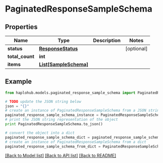 # PaginatedResponseSampleSchema


## Properties
Name | Type | Description | Notes
------------ | ------------- | ------------- | -------------
**status** | [**ResponseStatus**](ResponseStatus.md) |  | [optional] 
**total_count** | **int** |  | 
**items** | [**List[SampleSchema]**](SampleSchema.md) |  | 

## Example

```python
from haplohub.models.paginated_response_sample_schema import PaginatedResponseSampleSchema

# TODO update the JSON string below
json = "{}"
# create an instance of PaginatedResponseSampleSchema from a JSON string
paginated_response_sample_schema_instance = PaginatedResponseSampleSchema.from_json(json)
# print the JSON string representation of the object
print PaginatedResponseSampleSchema.to_json()

# convert the object into a dict
paginated_response_sample_schema_dict = paginated_response_sample_schema_instance.to_dict()
# create an instance of PaginatedResponseSampleSchema from a dict
paginated_response_sample_schema_from_dict = PaginatedResponseSampleSchema.from_dict(paginated_response_sample_schema_dict)
```
[[Back to Model list]](../README.md#documentation-for-models) [[Back to API list]](../README.md#documentation-for-api-endpoints) [[Back to README]](../README.md)


